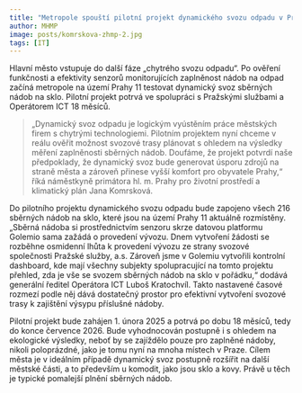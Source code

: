 ```yaml
---
title: "Metropole spouští pilotní projekt dynamického svozu odpadu v Praze 11. Místo pevně stanoveného harmonogramu rozhodne skutečná naplněnost nádob"
author: MHMP
image: posts/komrskova-zhmp-2.jpg
tags: [IT]
---
```


Hlavní město vstupuje do další fáze „chytrého svozu odpadu“. Po ověření funkčnosti a efektivity senzorů monitorujících zaplněnost nádob na odpad začíná metropole na území Prahy 11 testovat dynamický svoz sběrných nádob na sklo. Pilotní projekt potrvá ve spolupráci s Pražskými službami a Operátorem ICT 18 měsíců.

> „Dynamický svoz odpadu je logickým vyústěním práce městských firem s chytrými technologiemi.  Pilotním projektem nyní chceme v reálu ověřit možnost svozové trasy plánovat s ohledem na výsledky měření zaplněnosti sběrných nádob. Doufáme, že projekt potvrdí naše předpoklady, že dynamický svoz bude generovat úsporu zdrojů na straně města a zároveň přinese vyšší komfort pro obyvatele Prahy,“ říká náměstkyně primátora hl. m. Prahy pro životní prostředí a klimatický plán Jana Komrsková. 

Do pilotního projektu dynamického svozu odpadu bude zapojeno všech 216 sběrných nádob na sklo, které jsou na území Prahy 11 aktuálně rozmístěny. „Sběrná nádoba si prostřednictvím senzoru skrze datovou platformu Golemio sama zažádá o provedení vývozu. Dnem vytvoření žádosti se rozběhne osmidenní lhůta k provedení vývozu ze strany svozové společnosti Pražské služby, a.s. Zároveň jsme v Golemiu vytvořili kontrolní dashboard, kde mají všechny subjekty spolupracující na tomto projektu přehled, zda je vše se svozem sběrných nádob na sklo v pořádku,“ dodává generální ředitel Operátora ICT Luboš Kratochvíl. Takto nastavené časové rozmezí podle něj dává dostatečný prostor pro efektivní vytvoření svozové trasy k zajištění výsypu příslušné nádoby.

Pilotní projekt bude zahájen 1. února 2025 a potrvá po dobu 18 měsíců, tedy do konce července 2026. Bude vyhodnocován postupně i s ohledem na ekologické výsledky, neboť by se zajíždělo pouze pro zaplněné nádoby, nikoli poloprázdné, jako je tomu nyní na mnoha místech v Praze. Cílem města je v ideálním případě dynamický svoz postupně rozšířit na další městské části, a to především u komodit, jako jsou sklo a kovy. Právě u těch je typické pomalejší plnění sběrných nádob.
